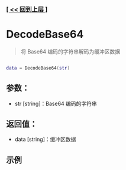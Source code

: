 ### [[ << 回到上层 ]](README.md)

# DecodeBase64

> 将 Base64 编码的字符串解码为缓冲区数据

```lua

data = DecodeBase64(str)

```

## 参数：

+ str [string]：Base64 编码的字符串

## 返回值：

+ data [string]：缓冲区数据

## 示例

```lua

```